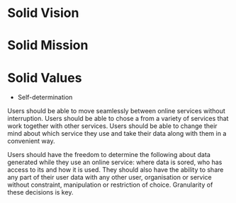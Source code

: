 # Solid Vision

# Solid Mission

# Solid Values

* Self-determination

Users should be able to move seamlessly between online services without interruption. Users should be able to chose a from a variety of services that work together with other services. Users should be able to change their mind about which service they use and take their data along with them in a convenient way.  

Users should have the freedom to determine the following about data generated while they use an online service: where data is sored, who has access to its and how it is used. They should also have the ability to share any part of their user data with any other user, organisation or service without constraint, manipulation or restriction of choice. Granularity of these decisions is key.
